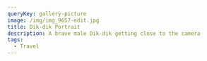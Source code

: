 ```yaml
---
queryKey: gallery-picture
image: /img/img_9657-edit.jpg
title: Dik-dik Portrait
description: A brave male Dik-dik getting close to the camera
tags:
  - Travel
---
```

